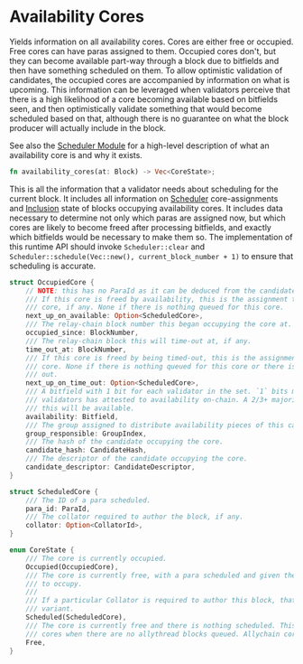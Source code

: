 # Availability Cores

Yields information on all availability cores. Cores are either free or occupied. Free cores can have paras assigned to them. Occupied cores don't, but they can become available part-way through a block due to bitfields and then have something scheduled on them. To allow optimistic validation of candidates, the occupied cores are accompanied by information on what is upcoming. This information can be leveraged when validators perceive that there is a high likelihood of a core becoming available based on bitfields seen, and then optimistically validate something that would become scheduled based on that, although there is no guarantee on what the block producer will actually include in the block. 

See also the [Scheduler Module](../runtime/scheduler.md) for a high-level description of what an availability core is and why it exists.

```rust
fn availability_cores(at: Block) -> Vec<CoreState>;
```

This is all the information that a validator needs about scheduling for the current block. It includes all information on [Scheduler](../runtime/scheduler.md) core-assignments and [Inclusion](../runtime/inclusion.md) state of blocks occupying availability cores. It includes data necessary to determine not only which paras are assigned now, but which cores are likely to become freed after processing bitfields, and exactly which bitfields would be necessary to make them so.  The implementation of this runtime API should invoke `Scheduler::clear` and `Scheduler::schedule(Vec::new(), current_block_number + 1)` to ensure that scheduling is accurate.

```rust
struct OccupiedCore {
    // NOTE: this has no ParaId as it can be deduced from the candidate descriptor.
    /// If this core is freed by availability, this is the assignment that is next up on this
    /// core, if any. None if there is nothing queued for this core.
    next_up_on_available: Option<ScheduledCore>,
    /// The relay-chain block number this began occupying the core at.
    occupied_since: BlockNumber,
    /// The relay-chain block this will time-out at, if any.
    time_out_at: BlockNumber,
    /// If this core is freed by being timed-out, this is the assignment that is next up on this
    /// core. None if there is nothing queued for this core or there is no possibility of timing
    /// out.
    next_up_on_time_out: Option<ScheduledCore>,
    /// A bitfield with 1 bit for each validator in the set. `1` bits mean that the corresponding
    /// validators has attested to availability on-chain. A 2/3+ majority of `1` bits means that
    /// this will be available.
    availability: Bitfield,
    /// The group assigned to distribute availability pieces of this candidate.
    group_responsible: GroupIndex,
    /// The hash of the candidate occupying the core.
    candidate_hash: CandidateHash,
    /// The descriptor of the candidate occupying the core.
    candidate_descriptor: CandidateDescriptor,
}

struct ScheduledCore {
    /// The ID of a para scheduled.
    para_id: ParaId,
    /// The collator required to author the block, if any.
    collator: Option<CollatorId>,
}

enum CoreState {
    /// The core is currently occupied.
    Occupied(OccupiedCore),
    /// The core is currently free, with a para scheduled and given the opportunity
    /// to occupy.
    ///
    /// If a particular Collator is required to author this block, that is also present in this
    /// variant.
    Scheduled(ScheduledCore),
    /// The core is currently free and there is nothing scheduled. This can be the case for allythread
    /// cores when there are no allythread blocks queued. Allychain cores will never be left idle.
    Free,
}
```
